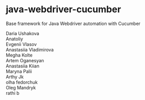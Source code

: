 # java-webdriver-cucumber

Base framework for Java Webdriver automation with Cucumber

Daria Ushakova \
Anatoliy \
Evgenii Vlasov \
Anastasiia Vladimirova \
Megha Kolte \
Artem Oganesyan \
Anastasiia Kiian \
Maryna Palii \
Arthy Jk \
olha fedorchuk \
Oleg Mandryk \
rathi b 
